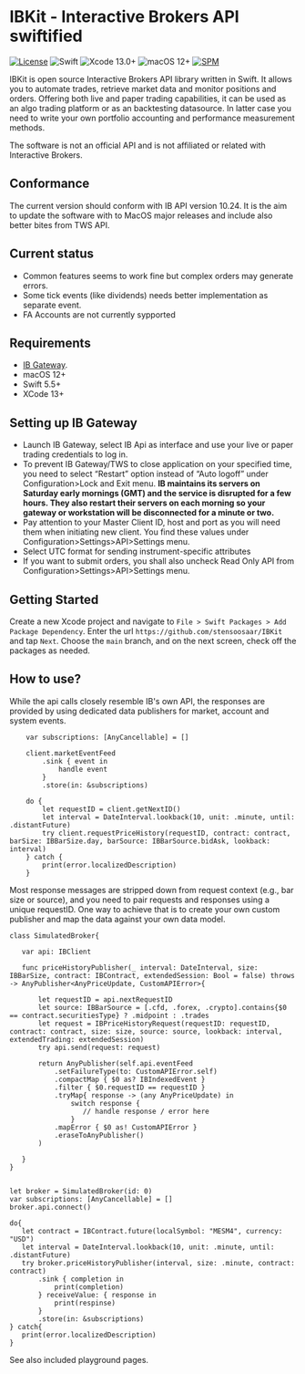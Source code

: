 # IBKit - Interactive Brokers API swiftified

[![License](https://img.shields.io/badge/license-MIT-blue.svg?style=flat)](https://github.com/stensoosaar/IBKit#license) ![Swift](https://img.shields.io/badge/swift-5.5-blue.svg) ![Xcode 13.0+](https://img.shields.io/badge/Xcode-13.0%2B-blue.svg) ![macOS 12+](https://img.shields.io/badge/macOS-12.0%2B-blue.svg) [![SPM](https://img.shields.io/badge/Swift%20Package%20Manager-compatible-blue.svg)](https://github.com/apple/swift-package-manager)

IBKit is open source Interactive Brokers API library written in Swift. It allows you to automate trades, retrieve market data and monitor positions and orders. Offering both live and paper trading capabilities, it can be used as an algo trading platform or as an backtesting datasource. In latter case you need to write your own portfolio accounting and performance measurement methods.

The software is not an official API and is not affiliated or related with Interactive Brokers.

## Conformance
The current version should conform with IB API version 10.24. It is the aim to update the software with to MacOS major releases and include also better bites from TWS API.

## Current status
- Common features seems to work fine but complex orders may generate errors. 
- Some tick events (like dividends) needs better implementation as separate event.
- FA Accounts are not currently sypported

## Requirements
- [IB Gateway](https://www.interactivebrokers.com/en/trading/ibgateway-stable.php).
- macOS 12+
- Swift 5.5+
- XCode 13+

## Setting up IB Gateway
- Launch IB Gateway, select IB Api as interface and use your live or paper trading credentials to log in.
- To prevent IB Gateway/TWS to close application on your specified time, you need to select “Restart” option instead of “Auto logoff” under Configuration>Lock and Exit menu.
**IB maintains its servers on Saturday early mornings (GMT) and the service is disrupted for a few hours. They also restart their servers on each morning so your gateway or workstation will be disconnected for a minute or two.**
- Pay attention to your Master Client ID, host and port as you will need them when initiating new client. You find these values 
under Configuration>Settings>API>Settings menu.
- Select UTC format for sending instrument-specific attributes 
- If you want to submit orders, you shall also uncheck Read Only API from Configuration>Settings>API>Settings menu.

## Getting Started
Create a new Xcode project and navigate to `File > Swift Packages > Add Package Dependency`. Enter the url `https://github.com/stensoosaar/IBKit` and tap `Next`. Choose the `main` branch, and on the next screen, check off the packages as needed.

## How to use?
While the api calls closely resemble IB's own API, the responses are provided by using dedicated data publishers for market, account and system events. 

```
	var subscriptions: [AnyCancellable] = []

	client.marketEventFeed
		.sink { event in 
			handle event
		}
		.store(in: &subscriptions)

	do {
		let requestID = client.getNextID()
		let interval = DateInterval.lookback(10, unit: .minute, until: .distantFuture)
		try client.requestPriceHistory(requestID, contract: contract, barSize: IBBarSize.day, barSource: IBBarSource.bidAsk, lookback: interval)
	} catch {
		print(error.localizedDescription)
	}
```
Most response messages are stripped down from request context (e.g., bar size or source), and you need to pair requests and responses using a unique requestID. One way to achieve that is to create your own custom publisher and map the data against your own data model.

 ```
class SimulatedBroker{

	var api: IBClient

	func priceHistoryPublisher(_ interval: DateInterval, size: IBBarSize, contract: IBContract, extendedSession: Bool = false) throws -> AnyPublisher<AnyPriceUpdate, CustomAPIError>{
			
		let requestID = api.nextRequestID
		let source: IBBarSource = [.cfd, .forex, .crypto].contains{$0 == contract.securitiesType} ? .midpoint : .trades
		let request = IBPriceHistoryRequest(requestID: requestID, contract: contract, size: size, source: source, lookback: interval, extendedTrading: extendedSession)
		try api.send(request: request)
		
		return AnyPublisher(self.api.eventFeed
			.setFailureType(to: CustomAPIError.self)
			.compactMap { $0 as? IBIndexedEvent }
			.filter { $0.requestID == requestID }
			.tryMap{ response -> (any AnyPriceUpdate) in
				switch response {
				   // handle response / error here 
				}
			.mapError { $0 as! CustomAPIError }
			.eraseToAnyPublisher()
		)
			
	}
}


let broker = SimulatedBroker(id: 0)
var subscriptions: [AnyCancellable] = []
broker.api.connect()

do{
	let contract = IBContract.future(localSymbol: "MESM4", currency: "USD")
	let interval = DateInterval.lookback(10, unit: .minute, until: .distantFuture)
	try broker.priceHistoryPublisher(interval, size: .minute, contract: contract)
		.sink { completion in
			print(completion)
		} receiveValue: { response in
			print(respinse)
		}
		.store(in: &subscriptions)
} catch{
	print(error.localizedDescription)
}

```

See also included playground pages.
